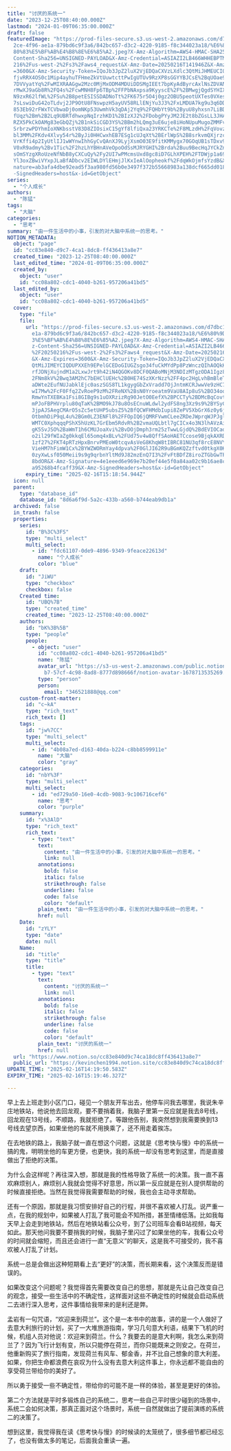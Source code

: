 ```yaml
---
title: "讨厌的系统一"
date: "2023-12-25T08:40:00.000Z"
lastmod: "2024-01-09T06:35:00.000Z"
draft: false
featuredImage: "https://prod-files-secure.s3.us-west-2.amazonaws.com/d7dbc101-8\
  2ce-4f96-ae1a-879bd6c9f3a6/842bc657-d3c2-4220-9185-f8c344023a18/%E6%80%9D%E8%\
  80%83%E5%BF%AB%E4%B8%8E%E6%85%A2.jpeg?X-Amz-Algorithm=AWS4-HMAC-SHA256&X-Amz-\
  Content-Sha256=UNSIGNED-PAYLOAD&X-Amz-Credential=ASIAZI2LB466WHHEBPTM%2F20250\
  216%2Fus-west-2%2Fs3%2Faws4_request&X-Amz-Date=20250216T141946Z&X-Amz-Expires\
  =3600&X-Amz-Security-Token=IQoJb3JpZ2luX2VjEDQaCXVzLXdlc3QtMiJHMEUCIQDer%2Brt\
  fjvRRX4OS0c1Mip4ayhuTFHmeZkVtUuwtcttPwIgUTUv9RzXP8sGGYYBJCsE%2BqUOae9z8wVL7An\
  7DVVyatYq%2FwMIXRAAGgw2Mzc0MjMxODM4MDUiDDSMgIEEt7bpKyAdByrcAxlNsZDVANsVC2GznV\
  rMwXJ9aGb8R%2FQ4s%2FcwMNH8Fp6TBp%2FFPbNAxpsa9KyyscE%2F%2BMwgjQgdSYHIX%2FMpfOA\
  N9zxR62lfWL%2FSu%2B8petESISSDADNoTt%2FK675r5O4j0gz2OBU5peotUXTes0VXesh1fw9CDf\
  7sLswiDuG42oTLdvj2JP9OtU8FNswpzH5ayUV58RLlENjYu3J3%2FxLMDUA7kg9u3q6DDCITs9wCv\
  853Eb92rFWxTCVbwaDj0omNKp53UwmhVk3qDAj2Yq9%2FQHbYt9b%2ByuU8yhxsn7LiBDbrkDVIfT\
  fUqz%2Bm%2B2Lq9UBRTdhwxpNqIrzhKD1%2BIzXJ2%2FDobgPYyJM2JE2t8bZGsLL3JHA5FpV8PYS\
  RZX5PkCkOAMg83eGbQZj%2B1nkSiCGD3YS%2BBm2hLQmg3uE6uje8iHoNUpuMugoZMMFvBA9BAorQ\
  SrbrzwPDYhmIoXNKbsstV83D8ZIOsixC15gYf8lfiQxa23YRKCTe%2F8MLzdH%2FqVovzUAx3QEx7\
  bl3MM%2FKdv4Xlvy54r%2ByJi0HHCwxhEB7ESg1cUJqXt%2BErlWpS%2B8srkvmQXjrzc3yUsssMN\
  VrKffi4p2IyUtlIJ1wWYnwIhhGyCvQAnXJ9LyjXsmO03E9fitKMMygx70GOqUB1sTDxv9o4yEOVvZ\
  V0xR9admy%2Bv1Tic%2F2hzLhYBHnAVeOpoOdSsMJRYGHI%2Brda%2Buu9BecHqJYCkZntvALQEZ9\
  sOmSYzgXRoUzeNfNbB8yCXCuQy%2Fy2UI7wPMcmsUxd8gc8iD7GLhXPEH%2FTDWjp1a69A9R4n%2F\
  Yl3oxZBwiVYxpJLaBfADbcv2EIWLDYlEHmjJlKxIeAlOopheokf%2FdqWkOjmfsYzdB&X-Amz-Sig\
  nature=ab3afa4dbe92ead5f3aa980fd56b0e3497f372b55668983a138dcf665dd018de&X-Amz\
  -SignedHeaders=host&x-id=GetObject"
series:
  - "个人成长"
authors:
  - "陈猛"
tags:
  - "大脑"
categories:
  - "思考"
summary: "由一件生活中的小事，引发的对大脑中系统一的思考。"
NOTION_METADATA:
  object: "page"
  id: "cc83e840-d9c7-4ca1-8dc8-ff436413a8e7"
  created_time: "2023-12-25T08:40:00.000Z"
  last_edited_time: "2024-01-09T06:35:00.000Z"
  created_by:
    object: "user"
    id: "cc08a802-cdc1-4040-b261-957206a41bd5"
  last_edited_by:
    object: "user"
    id: "cc08a802-cdc1-4040-b261-957206a41bd5"
  cover:
    type: "file"
    file:
      url: "https://prod-files-secure.s3.us-west-2.amazonaws.com/d7dbc101-82ce-4f96-a\
        e1a-879bd6c9f3a6/842bc657-d3c2-4220-9185-f8c344023a18/%E6%80%9D%E8%80%8\
        3%E5%BF%AB%E4%B8%8E%E6%85%A2.jpeg?X-Amz-Algorithm=AWS4-HMAC-SHA256&X-Am\
        z-Content-Sha256=UNSIGNED-PAYLOAD&X-Amz-Credential=ASIAZI2LB4665DTIHLG7\
        %2F20250216%2Fus-west-2%2Fs3%2Faws4_request&X-Amz-Date=20250216T141854Z\
        &X-Amz-Expires=3600&X-Amz-Security-Token=IQoJb3JpZ2luX2VjEDQaCXVzLXdlc3\
        QtMiJIMEYCIQDUPXXEh9EPelGCEDoGIUGZsgo34fuCkMYdPp8PzWnczQIhAOQkK88x6x7Zr\
        rfJDNjXujndM1a2LxwJrt9h42iN4QGOKv8DCF0QABoMNjM3NDIzMTgzODA1Igz8YcojN6V%\
        2FNm8kV%2Bwq3AM2hC7bEHClUEHc%2B0HE74SzXKrNzz%2FF4pc2HgLvhBmBleTSj982jLk\
        aDWte2EufNUJabklEjc0aszSGS8TL1kgygGbZxVradd7OjJntmKCRJwwVe9zHC7rSHyxq4P\
        wI7Mw%2FcF0Ffq2ZvRoeP9zM%2FReNX%2BsN0Yroeatm9VaU8AIp8uS%2BO34oo7xewwc6J\
        RmwYnTXEBKa1Fsi8GIBg9s1uOXRzizRg90JetO0EefX%2BPCCTy%2BDMcBqCovtGIRF7lE8\
        mPJoFBPHVrplu80qTaK%2BMO9kJ78u8OsECnuWLdwl2ydFS8ng3Xz9s9%2BYSyCKvn%2B58\
        3jpAJSAegCMArO5sZc5etUHP5ubsZ5%2BfQCWFHMdbIupi8ZePV5XbGrX6z0y6jQCHCYuXf\
        OtbmhDiP9qL4u%2BGm0LZ3ENFl8%2FFOpIQ6jQMRFVwmCLeeZRDeJWprqWJPJgl8KSZRdDe\
        WMTC0XphqqqPShX5hUzKL7GrEbm5RdvR%2B2vmaUQLbtl7gCICx4o3N3lhAVzAi1AMaOXHq\
        gK5SvJSO%2BaWmT1h6CMUJoaXvi%2BvDOjDmph3rm25zTwwLGjdQ%2BdEVIOCaoP77nEi0p\
        o2il29fWIaZg0kkqEl65omq4xBLv%2FUd75v4w8QffSAoHAETCcose9BjqkAXRDnHCbp2jr\
        1zf27%2FKT4pRTzHpxBnrvPMEoW0tcqvAsVeG8KhqW8tIBRC81NU3qf8rcE8NVY3%2F9eIY\
        VieHM7hFimW1Cx%2BYWZWORmYay4dpva%2F0GlJI62R9uBGmKQZzftvd0tkgX0KTPqD5ZgY\
        0zyXwLsf050Meii9s9g9qrbnYltMd9J82mzEnQ7I3%2FvFtBDfZ8iroZTGbGwTP4Hnyu8oo\
        8bdOR&X-Amz-Signature=4e1eeed6e969e7b20ef44e5f0a84aa02c9b16ae8c45cb8283\
        a95268b4fcaff39&X-Amz-SignedHeaders=host&x-id=GetObject"
      expiry_time: "2025-02-16T15:18:54.944Z"
  icon: null
  parent:
    type: "database_id"
    database_id: "8d6a6f9d-5a2c-433b-a560-b744eab9db1a"
  archived: false
  in_trash: false
  properties:
    series:
      id: "B%3C%3FS"
      type: "multi_select"
      multi_select:
        - id: "fdc61107-0de9-4896-9349-9feace22613d"
          name: "个人成长"
          color: "blue"
    draft:
      id: "JiWU"
      type: "checkbox"
      checkbox: false
    Created time:
      id: "UBQ%7B"
      type: "created_time"
      created_time: "2023-12-25T08:40:00.000Z"
    authors:
      id: "bK%3B%5B"
      type: "people"
      people:
        - object: "user"
          id: "cc08a802-cdc1-4040-b261-957206a41bd5"
          name: "陈猛"
          avatar_url: "https://s3-us-west-2.amazonaws.com/public.notion-static.com/775523\
            b7-57cf-4c98-8ad8-8777d898666f/notion-avatar-1678713535269.png"
          type: "person"
          person:
            email: "346521888@qq.com"
    custom-front-matter:
      id: "c~kA"
      type: "rich_text"
      rich_text: []
    tags:
      id: "jw%7CC"
      type: "multi_select"
      multi_select:
        - id: "4b08a7ed-d163-40da-b224-c8bb8599911e"
          name: "大脑"
          color: "gray"
    categories:
      id: "nbY%3F"
      type: "multi_select"
      multi_select:
        - id: "ed729a50-16e0-4cdb-9083-9c106716cef6"
          name: "思考"
          color: "purple"
    summary:
      id: "x%3AlD"
      type: "rich_text"
      rich_text:
        - type: "text"
          text:
            content: "由一件生活中的小事，引发的对大脑中系统一的思考。"
            link: null
          annotations:
            bold: false
            italic: false
            strikethrough: false
            underline: false
            code: false
            color: "default"
          plain_text: "由一件生活中的小事，引发的对大脑中系统一的思考。"
          href: null
    Date:
      id: "zYLY"
      type: "date"
      date: null
    Name:
      id: "title"
      type: "title"
      title:
        - type: "text"
          text:
            content: "讨厌的系统一"
            link: null
          annotations:
            bold: false
            italic: false
            strikethrough: false
            underline: false
            code: false
            color: "default"
          plain_text: "讨厌的系统一"
          href: null
  url: "https://www.notion.so/cc83e840d9c74ca18dc8ff436413a8e7"
  public_url: "https://kevinchen1994.notion.site/cc83e840d9c74ca18dc8ff436413a8e7"
UPDATE_TIME: "2025-02-16T14:19:50.583Z"
EXPIRY_TIME: "2025-02-16T15:19:46.327Z"

---
```

<link rel="stylesheet" href="https://cdn.jsdelivr.net/npm/katex@0.16.2/dist/katex.min.css" integrity="sha384-bYdxxUwYipFNohQlHt0bjN/LCpueqWz13HufFEV1SUatKs1cm4L6fFgCi1jT643X" crossorigin="anonymous">


早上去上班走到小区门口，碰见一个朋友开车出去，他停车问我去哪里，我说朱辛庄地铁站，他说他去回龙观，要不要捎着我，我脑子里第一反应就是我去8号线，回龙观在13号线，不顺路，我就拒绝了。等跟他告别，我突然想到我需要换到13号线去望京西，如果坐他的车就不用换乘了，还不用走着挨冻。


在去地铁的路上，我脑子就一直在想这个问题，这就是《思考快与慢》中的系统一搞的鬼，明明坐他的车更方便，也更快，我的系统一却没有思考到这里，而是直接做出了拒绝的决策。


为什么会这样呢？再往深入想，那就是我的性格导致了系统一的决策。我一直不喜欢麻烦别人，麻烦别人我就会觉得不好意思，所以第一反应就是在别人提供帮助的时候直接拒绝。当然在我觉得我需要帮助的时候，我也会主动寻求帮助。


还有一个原因，那就是我习惯安排好自己的行程，并很不喜欢被人打乱。说严重一点，在我的规划中，如果被人打乱了我可能会不知所措，甚至情绪低落。比如我每天早上会走到地铁站，然后在地铁站看公众号，到了公司班车会看B站视频，每天如此。那天他问我要不要捎我的时候，我脑子里闪过了如果坐他的车，我看公众号的时间就会缩短，而且还会进行一直“无意义”的聊天，这是我不可接受的，我不喜欢被人打乱了计划。


系统一总是会做出这种短期看上去“更好”的决策，而长期来看，这个决策反而是错误的。


如果改变这个问题呢？我觉得首先需要改变自己的思想，那就是先让自己改变自己的观念，接受一些生活中的不确定性，这样面对这些不确定性的时候就会启动系统二去进行深入思考，这件事情给我带来的是利还是弊。


孟岩有一句咒语，“欢迎来到荷兰”。这个是一本书中的故事，讲的是一个人做好了去意大利旅行的计划，买了一大堆旅游指南，学习几句意大利语，结果下飞机的时候，机组人员对他说：欢迎来到荷兰。什么？我要去的是意大利啊，我怎么来到荷兰了？因为飞行计划有变，所以只能停在荷兰，而你只能既来之则安之。在荷兰，他重新购买了旅行指南，发现荷兰有风车、郁金香，并不比自己想象的意大利差。如果，你把生命都浪费在哀叹为什么没有去意大利这件事上，你永远都不能自由的享受荷兰带给你的美好了。


所以勇于接受一些不确定性，带给你的可能不是一样的体验，甚至是更好的体验。


第二个方法就是平时多锻炼自己的系统二，思考一些自己平时很少碰到的场景中，系统二会如何决策，那真正面对这个场景时，系统一自然就做出了提前演练的系统二的决策了。


想到这里，我觉得我在读《思考快与慢》的时候读的太笼统了，很多细节都已经忘了，也没有做太多的笔记，后面我会重读一遍。

